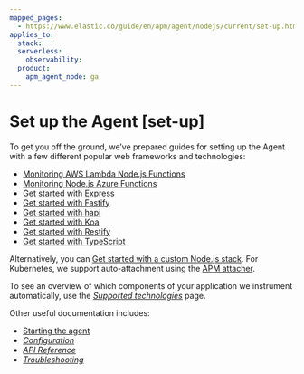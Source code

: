 ```yaml
---
mapped_pages:
  - https://www.elastic.co/guide/en/apm/agent/nodejs/current/set-up.html
applies_to:
  stack:
  serverless:
    observability:
  product:
    apm_agent_node: ga
---
```


# Set up the Agent [set-up]

To get you off the ground, we’ve prepared guides for setting up the Agent with a few different popular web frameworks and technologies:

* [Monitoring AWS Lambda Node.js Functions](/reference/lambda.md)
* [Monitoring Node.js Azure Functions](/reference/azure-functions.md)
* [Get started with Express](/reference/express.md)
* [Get started with Fastify](/reference/fastify.md)
* [Get started with hapi](/reference/hapi.md)
* [Get started with Koa](/reference/koa.md)
* [Get started with Restify](/reference/restify.md)
* [Get started with TypeScript](/reference/typescript.md)

Alternatively, you can [Get started with a custom Node.js stack](/reference/custom-stack.md). For Kubernetes, we support auto-attachment using the [APM attacher](apm-k8s-attacher://reference/index.md).

To see an overview of which components of your application we instrument automatically, use the [*Supported technologies*](/reference/supported-technologies.md) page.

Other useful documentation includes:

* [Starting the agent](/reference/starting-agent.md)
* [*Configuration*](/reference/advanced-setup.md)
* [*API Reference*](/reference/api.md)
* [*Troubleshooting*](docs-content://troubleshoot/observability/apm-agent-nodejs/apm-nodejs-agent.md)












